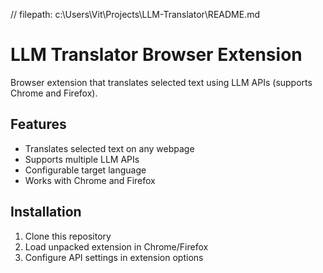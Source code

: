 // filepath: c:\Users\Vit\Projects\LLM-Translator\README.md
# LLM Translator Browser Extension

Browser extension that translates selected text using LLM APIs (supports Chrome and Firefox).

## Features
- Translates selected text on any webpage
- Supports multiple LLM APIs
- Configurable target language
- Works with Chrome and Firefox

## Installation
1. Clone this repository
2. Load unpacked extension in Chrome/Firefox
3. Configure API settings in extension options